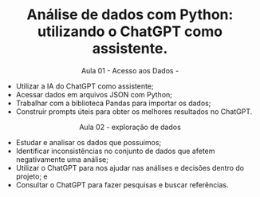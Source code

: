 <h1 align="center"> 
	Análise de dados com Python: utilizando o ChatGPT como assistente.
</h1>
<p  align="center">Aula 01 - Acesso aos Dados - </p>

- Utilizar a IA do ChatGPT como assistente;
- Acessar dados em arquivos JSON com Python;
- Trabalhar com a biblioteca Pandas para importar os dados;
- Construir prompts úteis para obter os melhores resultados no ChatGPT.

<p align="center">Aula 02 - exploração de dados</p>

- Estudar e analisar os dados que possuímos;
- Identificar inconsistências no conjunto de dados que afetem negativamente uma análise;
- Utilizar o ChatGPT para nos ajudar nas análises e decisões dentro do projeto; e
- Consultar o ChatGPT para fazer pesquisas e buscar referências.
